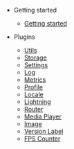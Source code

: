 - Getting started
  - [Getting started](getting-started/getting-started.md)
  <!-- - [Tutorial](getting-started/tutorial.md) -->
  <!-- - [Updating an existing App](getting-started/updating.md) -->

- Plugins
  - [Utils](plugins/utils.md)
  - [Storage](plugins/storage.md)
  - [Settings](plugins/settings.md)
  - [Log](plugins/log.md)
  - [Metrics](plugins/metrics.md)
  - [Profile](plugins/profile.md)
  <!-- - [Purchase](plugins/purchase.md) -->
  - [Locale](plugins/locale.md)
  - [Lightning](plugins/lightning.md)
  - [Router](plugins/router.md)
  <!-- - [Keyboard](plugins/keyboard.md) -->
  - [Media Player](plugins/mediaplayer.md)
  <!-- - [Audio Player](plugins/audioplayer.md) -->
  - [Image](plugins/image.md)
  - [Version Label](plugins/versionlabel.md)
  - [FPS Counter](plugins/fpscounter.md)
